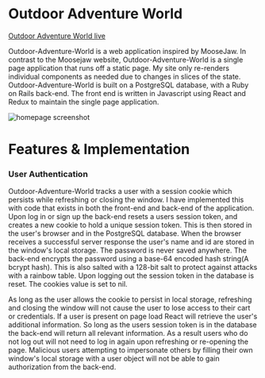 
# Outdoor Adventure World


[Outdoor Adventure World live][heroku]

[heroku]: https://outdoor-adventure-world.herokuapp.com/#/signup





Outdoor-Adventure-World is a web application inspired by MooseJaw. In contrast to the Moosejaw website, Outdoor-Adventure-World is a single page application that runs off a static page. My site only re-renders individual components as needed due to changes in slices of the state.
Outdoor-Adventure-World is built on a PostgreSQL database, with a Ruby on Rails back-end. The front end is written in Javascript using React and Redux to maintain the single page application.


![homepage screenshot](docs/screenshots/)


# Features & Implementation


### User Authentication
Outdoor-Adventure-World tracks a user with a session cookie which persists while refreshing or closing the window. I have implemented this with code that exists in both the front-end and back-end of the application. Upon log in or sign up the back-end resets a users session token, and creates a new cookie to hold a unique session token. This is then stored in the user's browser and in the PostgreSQL database. When the browser receives a successful server response the user's name and id are stored in the window's local storage.
The password is never saved anywhere. The back-end encrypts the password using a base-64 encoded hash string(A bcrypt hash). This is also salted with a 128-bit salt to protect against attacks with a rainbow table.
Upon logging out the session token in the database is reset. The cookies value is set to nil.

As long as the user allows the cookie to persist in local storage, refreshing and closing the window will not cause the user to lose access to their cart or credentials. If a user is present on page load React will retrieve the user's additional information. So long as the users session token is in the database the back-end will return all relevant information. As a result users who do not log out will not need to log in again upon refreshing or re-opening the page.
Malicious users attempting to impersonate others by filling their own window's local storage with a user object will not be able to gain authorization from the back-end.
